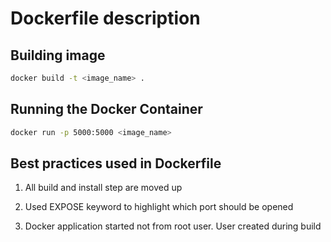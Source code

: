 # Dockerfile description

## Building image

```bash
docker build -t <image_name> .
```

## Running the Docker Container

```bash
docker run -p 5000:5000 <image_name>
```

##  Best practices used in Dockerfile

1. All build and install step are moved up

2. Used EXPOSE keyword to highlight which port should be opened

3. Docker application started not from root user. User created during build